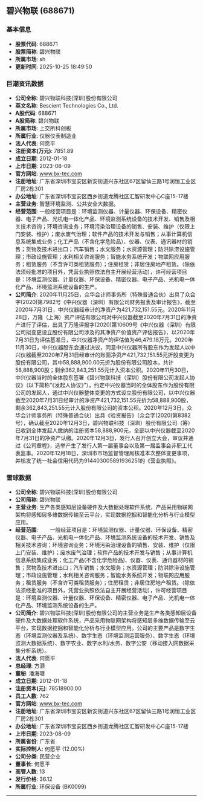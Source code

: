 ## 碧兴物联 (688671)

### 基本信息

- **股票代码**: 688671
- **股票简称**: 碧兴物联
- **所属市场**: sh
- **更新时间**: 2025-10-25 18:49:50

### 巨潮资讯数据

- **公司全称**: 碧兴物联科技(深圳)股份有限公司
- **英文名称**: Bescient Technologies Co., Ltd.
- **A股代码**: 688671
- **A股简称**: 碧兴物联
- **所属市场**: 上交所科创板
- **所属行业**: 仪器仪表制造业
- **法人代表**: 何愿平
- **注册资本(万元)**: 7851.89
- **成立日期**: 2012-01-18
- **上市日期**: 2023-08-09
- **官方网站**: www.bx-tec.com
- **注册地址**: 广东省深圳市宝安区新安街道兴东社区67区留仙三路1号润恒工业区厂房2栋301
- **办公地址**: 广东省深圳市宝安区西乡街道龙腾社区汇智研发中心C座15-17楼
- **主营业务**: 智慧环境监测、公共安全大数据。
- **经营范围**: 一般经营项目是：环境监测仪器、计量仪器、环保设备、精密仪器、电子产品、光机电一体化产品、环境监测系统设备的技术开发、销售及相关技术咨询；环境咨询业务；环境污染治理设备的销售、安装、维护（仅限上门安装、维护）；废水废气治理；软件产品的技术开发与销售；从事计算机信息系统集成业务；化工产品（不含化学危险品）、仪器、仪表、通讯器材的销售；货物及技术进出口；汽车销售；水文服务；水资源管理；防洪除涝设施管理；市政设施管理；水利相关咨询服务；智能水务系统开发；物联网应用服务；租赁服务（不含许可类租赁服务）；住房租赁；非居住房地产租赁。（除依法须经批准的项目外，凭营业执照依法自主开展经营活动），许可经营项目是：环境监测仪器、计量仪器、环保设备、精密仪器、电子产品、光机电一体化产品、环境监测系统设备的生产。
- **公司简介**: 2020年11月25日，众华会计师事务所（特殊普通合伙）出具了众会字(2020)第7982号《中兴仪器（深圳）有限公司财务报表及审计报告》，截至2020年7月31日，中兴仪器经审计的净资产为421,732,151.55元。2020年11月28日，万隆（上海）资产评估有限公司对中兴仪器截至2020年7月31日的净资产进行了评估，出具了万隆评报字(2020)第10609号《中兴仪器（深圳）有限公司拟变更设立股份有限公司涉及的其净资产价值资产评估报告》，以2020年7月31日为评估基准日，中兴仪器净资产的评估值为46,479.18万元。2020年11月30日，中兴仪器股东会通过决议，同意中兴仪器所有股东作为发起人以中兴仪器截至2020年7月31日经审计的账面净资产421,732,151.55元折股变更为股份有限公司，其中58,888,900.00元折为股份有限公司股本，共计58,888,900股；剩余362,843,251.55元计入资本公积。2020年11月30日，中兴仪器当时的全体股东签署《碧兴物联科技（深圳）股份有限公司发起人协议》（以下简称“《发起人协议》”），约定中兴仪器当时的全体股东作为股份有限公司的发起人，通过中兴仪器整体变更的方式设立股份有限公司，以中兴仪器截至2020年7月31日经审计的净资产421,732,151.55元折为58,888,900股，剩余362,843,251.55元计入股份有限公司的资本公积。2020年12月3日，众华会计师事务所（特殊普通合伙）出具《验资报告》（众会字(2020)第8382号），确认截至2020年12月3日，碧兴物联科技（深圳）股份有限公司（筹）已收到全体发起人缴纳的注册资本58,888,900元，全部以中兴仪器截至2020年7月31日的净资产认缴。2020年12月3日，发行人召开创立大会，审议并通过《公司章程》，选举产生了发行人第一届董事会以及第一届监事会非职工代表监事。2020年12月18日，深圳市市场监督管理局核准本次整体变更事项，并核发了统一社会信用代码为914403005891936251的《营业执照》。

### 雪球数据

- **公司全称**: 碧兴物联科技(深圳)股份有限公司
- **公司简称**: 碧兴物联
- **主营业务**: 生产各类感知层设备硬件及大数据处理软件系统，产品采用物联网架构将感知层多维数据传输至云平台，实现数据挖掘和智能化分析与行业模型应用。
- **经营范围**: 　　一般经营项目是：环境监测仪器、计量仪器、环保设备、精密仪器、电子产品、光机电一体化产品、环境监测系统设备的技术开发、销售及相关技术咨询；环境咨询业务；环境污染治理设备的销售、安装、维护（仅限上门安装、维护）；废水废气治理；软件产品的技术开发与销售；从事计算机信息系统集成业务；化工产品(不含化学危险品)、仪器、仪表、通讯器材的销售；货物及技术进出口；汽车销售；水文服务；水资源管理；防洪除涝设施管理；市政设施管理；水利相关咨询服务；智能水务系统开发；物联网应用服务；租赁服务（不含许可类租赁服务）；住房租赁；非居住房地产租赁。（除依法须经批准的项目外，凭营业执照依法自主开展经营活动），许可经营项目是：环境监测仪器、计量仪器、环保设备、精密仪器、电子产品、光机电一体化产品、环境监测系统设备的生产。
- **公司简介**: 碧兴物联科技(深圳)股份有限公司的主营业务是生产各类感知层设备硬件及大数据处理软件系统，产品采用物联网架构将感知层多维数据传输至云平台，实现数据挖掘和智能化分析与行业模型应用。公司的主要产品是数字生态（环境监测仪器及系统）、数字生态（环境监测运营服务）、数字生态（环境监测大数据系统）、数字农业、数字水利/水务、数字公安（移动接入网数据采集分析系统）。
- **法人代表**: 何愿平
- **总经理**: 方灏
- **董秘**: 潘海瑭
- **成立日期**: 2012-01-18
- **注册资本(元)**: 78518900.00
- **员工人数**: 762
- **官方网站**: www.bx-tec.com
- **注册地址**: 广东省深圳市宝安区新安街道兴东社区67区留仙三路1号润恒工业区厂房2栋301
- **办公地址**: 广东省深圳市宝安区西乡街道龙腾社区汇智研发中心C座15-17楼
- **上市日期**: 2023-08-09
- **所属省份**: 广东省
- **实际控制人**: 何愿平 (12.00%)
- **公司分类**: 民营企业
- **董事长**: 何愿平
- **高管人数**: 13
- **发行价格**: 36.12
- **所属行业**: 环保设备 (BK0099)

---
